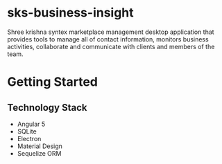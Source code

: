 # sks-business-insight
Shree krishna syntex marketplace management desktop application that provides tools to manage all of contact information, monitors business activities, collaborate and communicate with clients and members of the team.

# Getting Started
## Technology Stack
- Angular 5
- SQLite
- Electron
- Material Design
- Sequelize ORM

